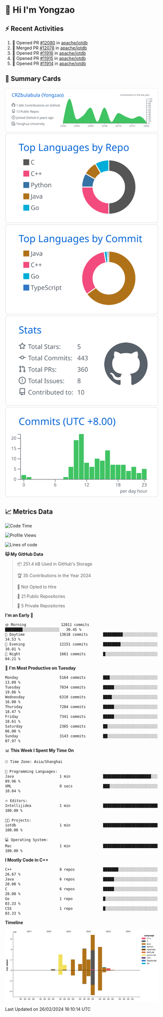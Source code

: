 # 👋 Hi I'm Yongzao

## ⚡ Recent Activities
<!--START_SECTION:activity-->
1. 💪 Opened PR [#12080](https://github.com/apache/iotdb/pull/12080) in [apache/iotdb](https://github.com/apache/iotdb)
2. 🎉 Merged PR [#12078](https://github.com/apache/iotdb/pull/12078) in [apache/iotdb](https://github.com/apache/iotdb)
3. 💪 Opened PR [#11916](https://github.com/apache/iotdb/pull/11916) in [apache/iotdb](https://github.com/apache/iotdb)
4. 💪 Opened PR [#11915](https://github.com/apache/iotdb/pull/11915) in [apache/iotdb](https://github.com/apache/iotdb)
5. 💪 Opened PR [#11914](https://github.com/apache/iotdb/pull/11914) in [apache/iotdb](https://github.com/apache/iotdb)
<!--END_SECTION:activity-->

## 🎑 Summary Cards

[![](https://raw.githubusercontent.com/CRZbulabula/CRZbulabula/main/profile-summary-card-output/github/0-profile-details.svg)](https://github.com/vn7n24fzkq/github-profile-summary-cards)
[![](https://raw.githubusercontent.com/CRZbulabula/CRZbulabula/main/profile-summary-card-output/github/1-repos-per-language.svg)](https://github.com/vn7n24fzkq/github-profile-summary-cards) [![](https://raw.githubusercontent.com/CRZbulabula/CRZbulabula/main/profile-summary-card-output/github/2-most-commit-language.svg)](https://github.com/vn7n24fzkq/github-profile-summary-cards)
[![](https://raw.githubusercontent.com/CRZbulabula/CRZbulabula/main/profile-summary-card-output/github/3-stats.svg)](https://github.com/vn7n24fzkq/github-profile-summary-cards) [![](https://raw.githubusercontent.com/CRZbulabula/CRZbulabula/main/profile-summary-card-output/github/4-productive-time.svg)](https://github.com/vn7n24fzkq/github-profile-summary-cards)

## 📈 Metrics Data

<!--START_SECTION:waka-->
![Code Time](http://img.shields.io/badge/Code%20Time-564%20hrs%2019%20mins-blue)

![Profile Views](http://img.shields.io/badge/Profile%20Views-0-blue)

![Lines of code](https://img.shields.io/badge/From%20Hello%20World%20I%27ve%20Written-25.9%20million%20lines%20of%20code-blue)

**🐱 My GitHub Data** 

> 📦 251.4 kB Used in GitHub's Storage 
 > 
> 🏆 35 Contributions in the Year 2024
 > 
> 🚫 Not Opted to Hire
 > 
> 📜 21 Public Repositories 
 > 
> 🔑 5 Private Repositories 
 > 
**I'm an Early 🐤** 

```text
🌞 Morning                12011 commits       ████████░░░░░░░░░░░░░░░░░   30.45 % 
🌆 Daytime                13618 commits       █████████░░░░░░░░░░░░░░░░   34.53 % 
🌃 Evening                12151 commits       ████████░░░░░░░░░░░░░░░░░   30.81 % 
🌙 Night                  1661 commits        █░░░░░░░░░░░░░░░░░░░░░░░░   04.21 % 
```
📅 **I'm Most Productive on Tuesday** 

```text
Monday                   5164 commits        ███░░░░░░░░░░░░░░░░░░░░░░   13.09 % 
Tuesday                  7834 commits        █████░░░░░░░░░░░░░░░░░░░░   19.86 % 
Wednesday                6310 commits        ████░░░░░░░░░░░░░░░░░░░░░   16.00 % 
Thursday                 7284 commits        █████░░░░░░░░░░░░░░░░░░░░   18.47 % 
Friday                   7341 commits        █████░░░░░░░░░░░░░░░░░░░░   18.61 % 
Saturday                 2365 commits        ██░░░░░░░░░░░░░░░░░░░░░░░   06.00 % 
Sunday                   3143 commits        ██░░░░░░░░░░░░░░░░░░░░░░░   07.97 % 
```


📊 **This Week I Spent My Time On** 

```text
🕑︎ Time Zone: Asia/Shanghai

💬 Programming Languages: 
Java                     1 min               ██████████████████████░░░   89.96 % 
XML                      0 secs              ███░░░░░░░░░░░░░░░░░░░░░░   10.04 % 

🔥 Editors: 
Intellijidea             1 min               █████████████████████████   100.00 % 

🐱‍💻 Projects: 
iotdb                    1 min               █████████████████████████   100.00 % 

💻 Operating System: 
Mac                      1 min               █████████████████████████   100.00 % 
```

**I Mostly Code in C++** 

```text
C++                      8 repos             ███████░░░░░░░░░░░░░░░░░░   26.67 % 
Java                     6 repos             █████░░░░░░░░░░░░░░░░░░░░   20.00 % 
C                        6 repos             █████░░░░░░░░░░░░░░░░░░░░   20.00 % 
Go                       1 repo              █░░░░░░░░░░░░░░░░░░░░░░░░   03.33 % 
CSS                      1 repo              █░░░░░░░░░░░░░░░░░░░░░░░░   03.33 % 
```



**Timeline**

![Lines of Code chart](https://raw.githubusercontent.com/CRZbulabula/CRZbulabula/main/assets/bar_graph.png)


 Last Updated on 26/02/2024 16:10:14 UTC
<!--END_SECTION:waka-->


